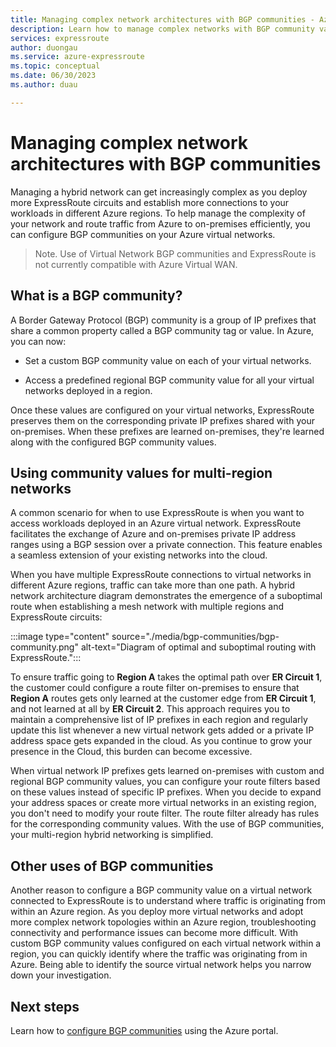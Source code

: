 ```yaml
---
title: Managing complex network architectures with BGP communities - Azure ExpressRoute
description: Learn how to manage complex networks with BGP community values.
services: expressroute
author: duongau
ms.service: azure-expressroute
ms.topic: conceptual
ms.date: 06/30/2023
ms.author: duau

---
```

# Managing complex network architectures with BGP communities

Managing a hybrid network can get increasingly complex as you deploy more ExpressRoute circuits and establish more connections to your workloads in different Azure regions. To help manage the complexity of your network and route traffic from Azure to on-premises efficiently, you can configure BGP communities on your Azure virtual networks.

> Note. Use of Virtual Network BGP communities and ExpressRoute is not currently compatible with Azure Virtual WAN.

## What is a BGP community?

A Border Gateway Protocol (BGP) community is a group of IP prefixes that share a common property called a BGP community tag or value. In Azure, you can now: 

* Set a custom BGP community value on each of your virtual networks. 

* Access a predefined regional BGP community value for all your virtual networks deployed in a region. 

Once these values are configured on your virtual networks, ExpressRoute preserves them on the corresponding private IP prefixes shared with your on-premises. When these prefixes are learned on-premises, they're learned along with the configured BGP community values. 

## Using community values for multi-region networks 

A common scenario for when to use ExpressRoute is when you want to access workloads deployed in an Azure virtual network. ExpressRoute facilitates the exchange of Azure and on-premises private IP address ranges using a BGP session over a private connection. This feature enables a seamless extension of your existing networks into the cloud. 

When you have multiple ExpressRoute connections to virtual networks in different Azure regions, traffic can take more than one path. A hybrid network architecture diagram demonstrates the emergence of a suboptimal route when establishing a mesh network with multiple regions and ExpressRoute circuits: 

:::image type="content" source="./media/bgp-communities/bgp-community.png" alt-text="Diagram of optimal and suboptimal routing with ExpressRoute.":::

To ensure traffic going to **Region A** takes the optimal path over **ER Circuit 1**, the customer could configure a route filter on-premises to ensure that **Region A** routes gets only learned at the customer edge from **ER Circuit 1**, and not learned at all by **ER Circuit 2**. This approach requires you to maintain a comprehensive list of IP prefixes in each region and regularly update this list whenever a new virtual network gets added or a private IP address space gets expanded in the cloud. As you continue to grow your presence in the Cloud, this burden can become excessive. 

When virtual network IP prefixes gets learned on-premises with custom and regional BGP community values, you can configure your route filters based on these values instead of specific IP prefixes. When you decide to expand your address spaces or create more virtual networks in an existing region, you don't need to modify your route filter. The route filter already has rules for the corresponding community values. With the use of BGP communities, your multi-region hybrid networking is simplified. 

## Other uses of BGP communities

Another reason to configure a BGP community value on a virtual network connected to ExpressRoute is to understand where traffic is originating from within an Azure region. As you deploy more virtual networks and adopt more complex network topologies within an Azure region, troubleshooting connectivity and performance issues can become more difficult. With custom BGP community values configured on each virtual network within a region, you can quickly identify where the traffic was originating from in Azure. Being able to identify the source virtual network helps you narrow down your investigation. 

## Next steps

Learn how to [configure BGP communities](how-to-configure-custom-bgp-communities-portal.md) using the Azure portal.

